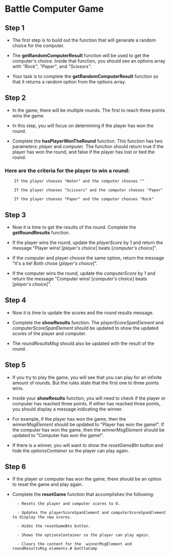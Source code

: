 # Battle Computer Game

## Step 1

- The first step is to build out the function that will generate a random choice for the computer.

- The __getRandomComputerResult__ function will be used to get the computer's choice. Inside that function, you should see an options array with *"Rock"*, *"Paper"*, and *"Scissors"*.

- Your task is to complete the __getRandomComputerResult__ function so that it returns a random option from the options array.


## Step 2

- In the game, there will be multiple rounds. The first to reach three points wins the game.

- In this step, you will focus on determining if the player has won the round.

- Complete the __hasPlayerWonTheRound__ function. This function has two parameters: *player* and *computer*. The function should return true if the player has won the round, and false if the player has lost or tied the round.

### Here are the criteria for the player to win a round:

        If the player chooses "Water" and the computer chooses ""
        
        If the player chooses "Scissors" and the computer chooses "Paper"
        
        If the player chooses "Paper" and the computer chooses "Rock"


## Step 3

- Now it is time to get the results of the round. Complete the __getRoundResults__ function.

- If the player wins the round, update the *playerScore* by 1 and return the message "Player wins! [*player's choice*] beats [*computer's choice*]".

- If the computer and player choose the same option, return the message "It's a tie! Both chose [*player's choice*]".

- If the computer wins the round, update the *computerScore* by 1 and return the message "Computer wins! [*computer's choice*] beats [*player's choice*]".


## Step 4

- Now it is time to update the scores and the round results message.

- Complete the __showResults__ function. The *playerScoreSpanElement* and *computerScoreSpanElement* should be updated to show the updated scores of the player and computer.

- The *roundResultsMsg* should also be updated with the result of the round.


## Step 5

- If you try to play the game, you will see that you can play for an infinite amount of rounds. But the rules state that the first one to three points wins.

- Inside your __showResults__ function, you will need to check if the player or computer has reached three points. If either has reached three points, you should display a message indicating the winner.

- For example, if the player has won the game, then the *winnerMsgElement* should be updated to "Player has won the game!". If the computer has won the game, then the *winnerMsgElement* should be updated to "Computer has won the game!".

- If there is a winner, you will want to show the *resetGameBtn* button and hide the *optionsContainer* so the player can play again.

## Step 6

- If the player or computer has won the game, there should be an option to reset the game and play again.

- Complete the __resetGame__ function that accomplishes the following:

        - Resets the player and computer scores to 0.

        - Updates the playerScoreSpanElement and computerScoreSpanElement to display the new scores.

        - Hides the resetGameBtn button.

        - Shows the optionsContainer so the player can play again.

        - Clears the content for the  winnerMsgElement and roundResultsMsg elements.# battleComp
